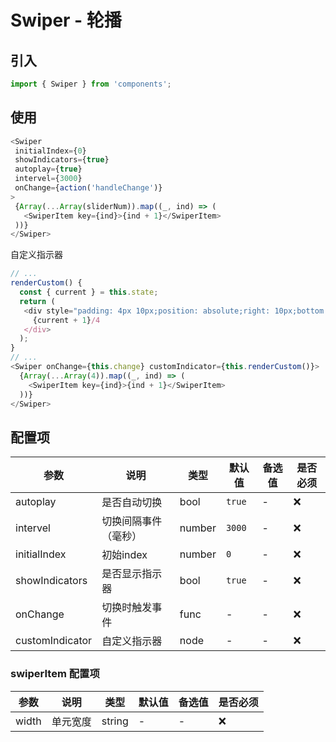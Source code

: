 # Swiper - 轮播

## 引入
```jsx
import { Swiper } from 'components';
```
## 使用

```javascript
<Swiper
 initialIndex={0}
 showIndicators={true}
 autoplay={true}
 intervel={3000}
 onChange={action('handleChange')}
>
 {Array(...Array(sliderNum)).map((_, ind) => (
   <SwiperItem key={ind}>{ind + 1}</SwiperItem>
 ))}
</Swiper>
```
自定义指示器

```javascript
// ...
renderCustom() {
  const { current } = this.state;
  return (
   <div style="padding: 4px 10px;position: absolute;right: 10px;bottom:10px;background: rgba(0,0,0, .6);color: #fff;font-size:12px;">
     {current + 1}/4
   </div>
  );
}
// ...
<Swiper onChange={this.change} customIndicator={this.renderCustom()}>
  {Array(...Array(4)).map((_, ind) => (
    <SwiperItem key={ind}>{ind + 1}</SwiperItem>
  ))}
</Swiper>
```



## 配置项
| 参数 | 说明 | 类型 | 默认值 |备选值 | 是否必须 |
| --- | --- | --- | --- | --- | --- |
| autoplay | 是否自动切换 | bool | `true` | - | ❌ |
| intervel | 切换间隔事件（毫秒） | number | `3000` | - | ❌ |
| initialIndex | 初始index | number | `0` | - | ❌ |
| showIndicators | 是否显示指示器 | bool | `true` | - | ❌ |
| onChange | 切换时触发事件 | func | - | - | ❌ |
| customIndicator | 自定义指示器 | node | - | - | ❌ |


### swiperItem 配置项
| 参数 | 说明 | 类型 | 默认值 |备选值 | 是否必须 |
| --- | --- | --- | --- | --- | --- |
| width | 单元宽度 | string | - | - | ❌ |
